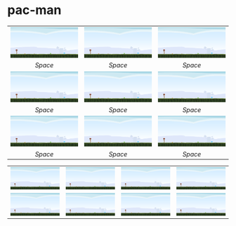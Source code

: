 # pac-man
|   |   |   |
|:---:|:---:|:---:|
|<img src="/web/1.1.1.png" width="500"/>| <img src="/web/1.1.1.png" width="500"/> |<img src="/web/1.1.1.png" width="500"/>|
| *Space* | *Space* | *Space* |
|<img src="/web/1.1.1.png" width="250"/>| <img src="/web/1.1.1.png" width="250"/> |<img src="/web/1.1.1.png" width="250"/>|
| *Space* | *Space* | *Space* |
|<img src="/web/1.1.1.png" width="250"/>| <img src="/web/1.1.1.png" width="250"/> |<img src="/web/1.1.1.png" width="250"/>|
| *Space* | *Space* | *Space* |


<table cellspacing="0" cellpadding="0">
<tr>
    <td><img src="/web/1.1.1.png" width="500"/></td>
    <td><img src="/web/1.1.1.png" width="500"/></td>
    <td><img src="/web/1.1.1.png" width="500"/></td>
    <td><img src="/web/1.1.1.png" width="500"/></td>
</tr>
<tr>
    <td><img src="/web/1.1.1.png" width="500"/></td>
    <td><img src="/web/1.1.1.png" width="500"/></td>
    <td><img src="/web/1.1.1.png" width="500"/></td>
    <td><img src="/web/1.1.1.png" width="500"/></td>
</tr>
</table>
